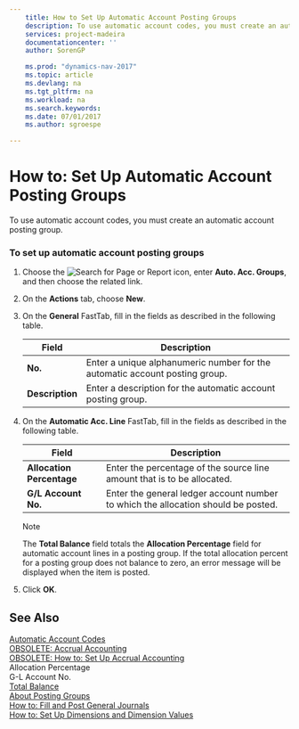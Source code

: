 ```yaml
---
    title: How to Set Up Automatic Account Posting Groups 
    description: To use automatic account codes, you must create an automatic account posting group.
    services: project-madeira
    documentationcenter: ''
    author: SorenGP

    ms.prod: "dynamics-nav-2017"
    ms.topic: article
    ms.devlang: na
    ms.tgt_pltfrm: na
    ms.workload: na
    ms.search.keywords:
    ms.date: 07/01/2017
    ms.author: sgroespe

---
```

# How to: Set Up Automatic Account Posting Groups
To use automatic account codes, you must create an automatic account posting group.  
  
### To set up automatic account posting groups  
  
1.  Choose the ![Search for Page or Report](media/ui-search/search_small.png "Search for Page or Report icon") icon, enter **Auto. Acc. Groups**, and then choose the related link.  
  
2.  On the **Actions** tab, choose **New**.  
  
3.  On the **General** FastTab, fill in the fields as described in the following table.  
  
    |Field|Description|  
    |-----------|-----------------|  
    |**No.**|Enter a unique alphanumeric number for the automatic account posting group.|  
    |**Description**|Enter a description for the automatic account posting group.|  
  
4.  On the **Automatic Acc. Line** FastTab, fill in the fields as described in the following table.  
  
    |Field|Description|  
    |-----------|-----------------|  
    |**Allocation Percentage**|Enter the percentage of the source line amount that is to be allocated.|  
    |**G/L Account No.**|Enter the general ledger account number to which the allocation should be posted.|  
  
    > [!NOTE]  
    >  The **Total Balance** field totals the **Allocation Percentage** field for automatic account lines in a posting group. If the total allocation percent for a posting group does not balance to zero, an error message will be displayed when the item is posted.  
  
5.  Click **OK**.  
  
## See Also  
 [Automatic Account Codes](automatic-account-codes.md)   
 [OBSOLETE: Accrual Accounting](OBSOLETE:%20Accrual%20Accounting.md)   
 [OBSOLETE: How to: Set Up Accrual Accounting](OBSOLETE:%20How%20to:%20Set%20Up%20Accrual%20Accounting.md)   
 Allocation Percentage   
 G-L Account No.   
 [Total Balance](total-balance.md)   
 [About Posting Groups](about-posting-groups.md)   
 [How to: Fill and Post General Journals](../../../archive/WorkingWithDynamics/how-to-fill-and-post-general-journals.md)   
 [How to: Set Up Dimensions and Dimension Values](how-to-set-up-dimensions-and-dimension-values.md)